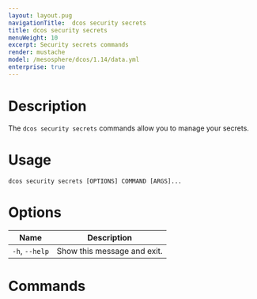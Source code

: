 ```yaml
---
layout: layout.pug
navigationTitle:  dcos security secrets
title: dcos security secrets
menuWeight: 10
excerpt: Security secrets commands
render: mustache
model: /mesosphere/dcos/1.14/data.yml
enterprise: true
---
```


# Description

The `dcos security secrets` commands allow you to manage your secrets.

# Usage

```
dcos security secrets [OPTIONS] COMMAND [ARGS]...
```
 # Options

| Name |  Description |
|------------------|----------------------|
|  `-h`, `--help`        |   Show this message and exit. |

# Commands

